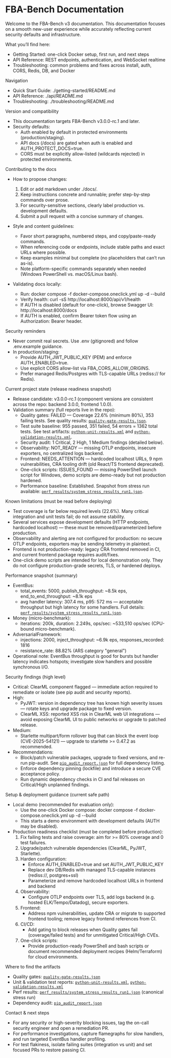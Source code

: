 # FBA-Bench Documentation

Welcome to the FBA-Bench v3 documentation. This documentation focuses on a smooth new-user experience while accurately reflecting current security defaults and infrastructure.

What you’ll find here:
- Getting Started: one-click Docker setup, first run, and next steps
- API Reference: REST endpoints, authentication, and WebSocket realtime
- Troubleshooting: common problems and fixes across install, auth, CORS, Redis, DB, and Docker

Navigation
- Quick Start Guide: ./getting-started/README.md
- API Reference: ./api/README.md
- Troubleshooting: ./troubleshooting/README.md

Version and compatibility
- This documentation targets FBA-Bench v3.0.0-rc.1 and later.
- Security defaults:
  - Auth enabled by default in protected environments (production/staging).
  - API docs (/docs) are gated when auth is enabled and AUTH_PROTECT_DOCS=true.
  - CORS must be explicitly allow-listed (wildcards rejected) in protected environments.

Contributing to the docs
- How to propose changes:
  1) Edit or add markdown under ./docs/.
  2) Keep instructions concrete and runnable; prefer step-by-step commands over prose.
  3) For security-sensitive sections, clearly label production vs. development defaults.
  4) Submit a pull request with a concise summary of changes.

- Style and content guidelines:
  - Favor short paragraphs, numbered steps, and copy/paste-ready commands.
  - When referencing code or endpoints, include stable paths and exact URLs where possible.
  - Keep examples minimal but complete (no placeholders that can’t run as-is).
  - Note platform-specific commands separately when needed (Windows PowerShell vs. macOS/Linux bash).

- Validating docs locally:
  - Run: docker compose -f docker-compose.oneclick.yml up -d --build
  - Verify health: curl -sS http://localhost:8000/api/v1/health
  - If AUTH is disabled (default for one-click), browse Swagger UI: http://localhost:8000/docs
  - If AUTH is enabled, confirm Bearer token flow using an Authorization: Bearer <JWT> header.

Security reminders
- Never commit real secrets. Use .env (gitignored) and follow .env.example guidance.
- In production/staging:
  - Provide AUTH_JWT_PUBLIC_KEY (PEM) and enforce AUTH_ENABLED=true.
  - Use explicit CORS allow-list via FBA_CORS_ALLOW_ORIGINS.
  - Prefer managed Redis/Postgres with TLS-capable URLs (rediss:// for Redis).

Current project state (release readiness snapshot)
- Release candidate: v3.0.0-rc.1 (component versions are consistent across the repo: backend 3.0.0, frontend 1.0.0).
- Validation summary (full reports live in the repo):
  - Quality gates: FAILED — Coverage 22.6% (minimum 80%), 353 failing tests. See quality results: [`quality-gate-results.json`](quality-gate-results.json:1).
  - Test suite baseline: 955 passed, 351 failed, 54 errors = 1362 total tests. See test artifacts: [`python-unit-results.xml`](python-unit-results.xml:1) and [`python-validation-results.xml`](python-validation-results.xml:1).
  - Security audit: 1 Critical, 2 High, 1 Medium findings (detailed below).
  - Observability: NOT_READY — missing OTLP endpoints, insecure exporters, no centralized logs backend.
  - Frontend: NEEDS_ATTENTION — hardcoded localhost URLs, 9 npm vulnerabilities, CRA tooling drift (old React/TS frontend deprecated).
  - One-click scripts: ISSUES_FOUND — missing PowerShell launch script for Windows, demo scripts are demo-ready but not production hardened.
  - Performance baseline: Established. Snapshot from stress run available: [`perf_results/system_stress_results_run1.json`](perf_results/system_stress_results_run1.json:1).

Known limitations (must be read before deploying)
- Test coverage is far below required levels (22.6%). Many critical integration and unit tests fail; do not assume stability.
- Several services expose development defaults (HTTP endpoints, hardcoded localhost) — these must be removed/parameterized before production.
- Observability and alerting are not configured for production: no secure OTLP endpoints, exporters may be sending telemetry in plaintext.
- Frontend is not production-ready: legacy CRA frontend removed in CI, and current frontend package requires audit/fixes.
- One-click demo scripts are intended for local demonstration only. They do not configure production-grade secrets, TLS, or hardened deploys.

Performance snapshot (summary)
- EventBus:
  - total_events: 5000, publish_throughput: ~8.5k eps, end_to_end_throughput: ~8.1k eps
  - avg handler latency: 307.4 ms, p95: 572 ms — acceptable throughput but high latency for some handlers. Full details: [`perf_results/system_stress_results_run1.json`](perf_results/system_stress_results_run1.json:1).
- Money (micro-benchmark):
  - iterations: 200k, duration: 2.249s, ops/sec: ~533,510 ops/sec (CPU-bound micro-benchmark).
- AdversarialFramework:
  - injections: 2000, inject_throughput: ~6.9k eps, responses_recorded: 1816
  - resistance_rate: 88.82% (ARS category "general")
- Operational note: EventBus throughput is good for bursts but handler latency indicates hotspots; investigate slow handlers and possible synchronous I/O.

Security findings (high level)
- Critical: ClearML component flagged — immediate action required to remediate or isolate (see pip audit and security reports).
- High:
  - PyJWT: version in dependency tree has known high severity issues — rotate keys and upgrade package to fixed version.
  - ClearML XSS: reported XSS risk in ClearML web UI integrations — avoid exposing ClearML UI to public networks or upgrade to patched release.
- Medium:
  - Starlette multipart/form rollover bug that can block the event loop (CVE-2025-54121) — upgrade to starlette >= 0.47.2 as recommended.
- Recommendations:
  - Block/patch vulnerable packages, upgrade to fixed versions, and re-run pip-audit. See [`pip_audit_report.json`](pip_audit_report.json:1) for full dependency listing.
  - Enforce dependency pinning (lockfile) and introduce a secure CVE acceptance policy.
  - Run dynamic dependency checks in CI and fail releases on Critical/High unplanned findings.

Setup & deployment guidance (current safe path)
- Local demo (recommended for evaluation only):
  - Use the one-click Docker compose: docker compose -f docker-compose.oneclick.yml up -d --build
  - This starts a demo environment with development defaults (AUTH may be disabled).
- Production readiness checklist (must be completed before production):
  1) Fix failing tests and raise coverage: aim for >= 80% coverage and 0 test failures.
  2) Upgrade/patch vulnerable dependencies (ClearML, PyJWT, Starlette).
  3) Harden configuration:
     - Enforce AUTH_ENABLED=true and set AUTH_JWT_PUBLIC_KEY
     - Replace dev DB/Redis with managed TLS-capable instances (rediss://, postgres+ssl)
     - Parameterize and remove hardcoded localhost URLs in frontend and backend
  4) Observability:
     - Configure OTLP endpoints over TLS, add logs backend (e.g. hosted ELK/Tempo/Datadog), secure exporters.
  5) Frontend:
     - Address npm vulnerabilities, update CRA or migrate to supported frontend tooling; remove legacy frontend references from CI.
  6) CI/CD:
     - Add gating to block releases when Quality gates fail (coverage/failed tests) and for unmitigated Critical/High CVEs.
  7) One-click scripts:
     - Provide production-ready PowerShell and bash scripts or document recommended deployment recipes (Helm/Terraform) for cloud environments.

Where to find the artifacts
- Quality gates: [`quality-gate-results.json`](quality-gate-results.json:1)
- Unit & validation test reports: [`python-unit-results.xml`](python-unit-results.xml:1), [`python-validation-results.xml`](python-validation-results.xml:1)
- Perf results: [`perf_results/system_stress_results_run1.json`](perf_results/system_stress_results_run1.json:1) (canonical stress run)
- Dependency audit: [`pip_audit_report.json`](pip_audit_report.json:1)

Contact & next steps
- For any security or high-severity blocking issues, tag the on-call security engineer and open a remediation PR.
- For performance investigations, capture flamegraphs for slow handlers, and run targeted EventBus handler profiling.
- For test flakiness, isolate failing suites (integration vs unit) and set focused PRs to restore passing CI.
